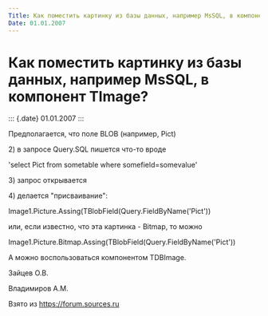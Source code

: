 ```yaml
---
Title: Как поместить картинку из базы данных, например MsSQL, в компонент TImage?
Date: 01.01.2007
---
```



Как поместить картинку из базы данных, например MsSQL, в компонент TImage?
==========================================================================

::: {.date}
01.01.2007
:::

Предполагается, что поле BLOB (например, Pict)

2\) в запросе Query.SQL пишется что-то вроде

\'select Pict from sometable where somefield=somevalue\'

3\) запрос открывается

4\) делается "присваивание":

Image1.Picture.Assing(TBlobField(Query.FieldByName(\'Pict\'))

или, если известно, что эта картинка - Bitmap, то можно

Image1.Picture.Bitmap.Assing(TBlobField(Query.FieldByName(\'Pict\'))

А можно воспользоваться компонентом TDBImage.

Зайцев О.В.

Владимиров А.М.

Взято из <https://forum.sources.ru>

